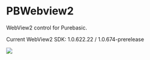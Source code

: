 # PBWebview2

WebView2 control for Purebasic.

Current WebView2 SDK: 1.0.622.22 / 1.0.674-prerelease

[![](https://www.paypalobjects.com/en_US/i/btn/btn_donateCC_LG.gif)](https://www.paypal.com/cgi-bin/webscr?cmd=_s-xclick&hosted_button_id=PU4CAZVWQDCBJ)
